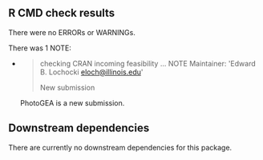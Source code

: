 ## R CMD check results

There were no ERRORs or WARNINGs.

There was 1 NOTE:

- > checking CRAN incoming feasibility ... NOTE
  > Maintainer: 'Edward B. Lochocki <eloch@illinois.edu>'
  >
  > New submission

  PhotoGEA is a new submission.

## Downstream dependencies

There are currently no downstream dependencies for this package.
